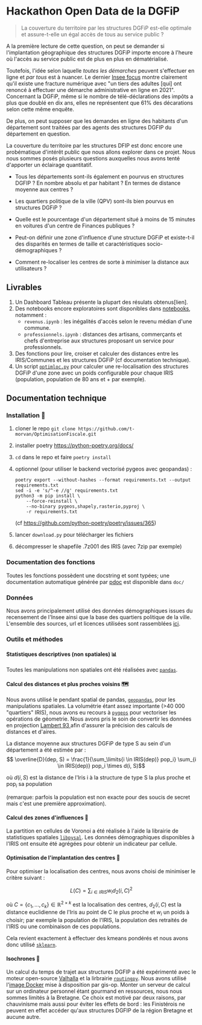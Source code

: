 # Hackathon Open Data de la DGFiP

> La couverture du territoire par les structures DGFiP est-elle optimale et assure-t-elle un égal accès de tous au service public ?

A la première lecture de cette question, on peut se demander si l'implantation géographique des structures DGFiP importe encore à l'heure où l'accès au service public est de plus en plus en dématérialisé. 

Toutefois, l'idée selon laquelle *toutes les démarches* peuvent s'effectuer en ligne et *par tous* est à nuancer.
Le dernier [Insee focus](https://www.insee.fr/fr/statistiques/6438420) montre clairement qu'il existe une fracture numérique avec "un tiers des adultes [qui] ont renoncé à effectuer une démarche administrative en ligne en 2021". Concernant la DGFiP, même si le nombre de télé-déclarations des impôts a plus que doublé en dix ans, elles ne représentent que 61% des décarations selon cette même enquête.

De plus, on peut supposer que les demandes en ligne des habitants d'un département sont traitées par des agents des structures DGFIP du département en question.

La couverture du territoire par les structures DFIP est donc encore une probématique d'intérêt public que nous allons explorer dans ce projet. Nous nous sommes posés plusieurs questions auxquelles nous avons tenté d'apporter un éclairage quantitatif.

- Tous les départements sont-ils également en pourvus en structures DGFIP ? En nombre absolu et par habitant ? En termes de distance moyenne aux centres ?

- Les quartiers politique de la ville (QPV) sont-ils bien pourvus en structures DGFiP ?

- Quelle est le pourcentage d'un département situé à moins de 15 minutes en voitures d'un centre de Finances publiques ?

- Peut-on définir une zone d'influence d'une structure DGFiP et existe-t-il des disparités en termes de taille et caractéristiques socio-démographiques ?

- Comment re-localiser les centres de sorte à minimiser la distance aux utilisateurs ?


## Livrables

1. Un Dashboard Tableau présente la plupart des résulats obtenus[lien].
2. Des notebooks encore exploratoires sont disponibles dans [notebooks](notebooks/), notamment :
    - ```revenus.ipynb``` : les inégalités d'accès selon le revenu médian d'une commune.
    - ```professionnels.ipynb``` : distances des artisans, commerçants et chefs d'entreprise aux structures proposant un service pour professionnels.
3. Des fonctions pour lire, croiser et calculer des distances entre les IRIS/Communes et les structures DGFiP (cf documentation technique).
4. Un script [```optimloc.py```](dgfip/optimloc.py) pour calculer une re-localisation des structures DGFiP d'une zone avec un poids configurable pour chaque IRIS (population, population de 80 ans et + par exemple).


## Documentation technique

### Installation  :wrench:
1. cloner le repo ``` git clone https://github.com/t-morvan/OptimisationFiscale.git ```
2. installer poetry https://python-poetry.org/docs/
3. ```cd``` dans le repo et faire ``` poetry install ```

4. optionnel (pour utiliser le backend vectorisé pygeos avec geopandas) : 
    ```
    poetry export --without-hashes --format requirements.txt --output requirements.txt
    sed -i -e 's/^-e //g' requirements.txt
    python3 -m pip install \
        --force-reinstall \
        --no-binary pygeos,shapely,rasterio,pyproj \
        -r requirements.txt
     ```  
    (cf https://github.com/python-poetry/poetry/issues/365)


5. lancer ```download.py``` pour télécharger les fichiers
6. décompresser le shapefile .7z001 des IRIS (avec 7zip par exemple)

### Documentation des fonctions
Toutes les fonctions possèdent une docstring et sont typées; une documentation automatique générée par [pdoc](https://pdoc3.github.io/pdoc/) est disponible dans ```doc/```
### Données

Nous avons principalement utilisé des données démographiques issues du recensement de l'Insee ainsi que la base des quartiers politique de la ville.
L'ensemble des sources, url et licences utilisées sont rassemblées [ici](URLS.yaml).


### Outils et méthodes

#### Statistiques descriptives (non spatiales) :bar_chart:
Toutes les manipulations non spatiales ont été réalisées avec [```pandas```](https://pandas.pydata.org/).

#### Calcul des distances et plus proches voisins 🗺️
Nous avons utilisé le pendant spatial de pandas, [```geopandas```](https://geopandas.org/en/stable/), pour les manipulations spatiales. La volumétrie étant assez importante (>40 000 "quartiers" IRIS), nous avons eu recours à [```pygeos```](https://pygeos.readthedocs.io/en/stable/) pour vectoriser les opérations de géometrie. Nous avons pris le soin de convertir les données en projection [Lambert 93 ](https://fr.wikipedia.org/wiki/Projection_conique_conforme_de_Lambert) afin d'assurer la précision des calculs de distances et d'aires. 

La distance moyenne aux structures DGFiP de type S au sein d'un département a été estimée par :
$$ \overline{D}(dep, S)  = \frac{1}{\sum_\limits{i \in IRIS(dep)} pop_i}  \sum_{i \in IRIS(dep)} pop_i  \times d(i, S)$$

où $d(i,S)$ est la distance de l'Iris i à la structure de type S la plus proche et $\text{pop}_i$ sa population 

(remarque: parfois la population est non exacte pour des soucis de secret mais c'est une première approximation).

#### Calcul des zones d'influences :high_brightness:
La partition en cellules de Voronoi a été réalisée à l'aide la librairie de statistiques spatiales [```libpysal```](https://pysal.org/libpysal/). Les données démographiques disponibles à l'IRIS ont ensuite été agrégées pour obtenir un indicateur par cellule.

#### Optimisation de l'implantation des centres :round_pushpin:
Pour optimiser la localisation des centres, nous avons choisi de minimiser le critère suivant :

$$ L(C) = \sum_{i \in IRIS} w_i d_2(i, C)^2$$

où $C=\{c_1,...,c_k\} \in \mathbb{R}^{2 \times k}$ est la localisation des centres, $d_2(i,C)$ est la distance euclidienne de l'Iris au point de C le plus proche et $w_i$ un poids à choisir; par exemple la population de l'IRIS, la population des retraités de l'IRIS ou une combinaison de ces populations. 

Cela revient exactement à effectuer des kmeans pondérés et nous avons donc utilisé [```sklearn```](https://scikit-learn.org/stable/modules/generated/sklearn.cluster.KMeans.html).

#### Isochrones :blue_car:
Un calcul du temps de trajet aux structures DGFIP a été expérimenté avec le moteur open-source [Valhalla](https://github.com/valhalla/valhalla) et la lirbrairie [```routingpy```](https://routingpy.readthedocs.io/en/latest/). Nous avons utilisé l'[image Docker](https://github.com/gis-ops/docker-valhalla) mise à disposition par gis-op.
Monter un serveur de calcul sur un ordinateur personnel étant gourmand en ressources, nous nous sommes limités à la Bretagne. Ce choix est motivé par deux raisons, par chauvinisme mais aussi pour éviter les effets de bord : les Finistérois ne peuvent en effet accéder qu'aux structures DGFIP de la région Bretagne et aucune autre. 

